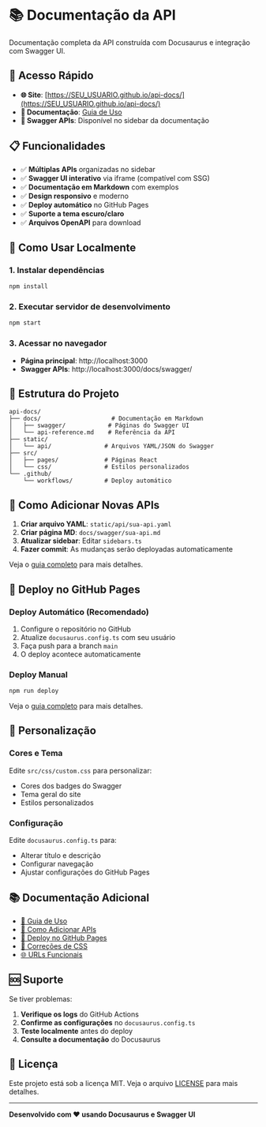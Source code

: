 # 📚 Documentação da API

Documentação completa da API construída com Docusaurus e integração com Swagger UI.

## 🚀 Acesso Rápido

- **🌐 Site**: [https://SEU_USUARIO.github.io/api-docs/](https://SEU_USUARIO.github.io/api-docs/)
- **📖 Documentação**: [Guia de Uso](INSTRUCOES.md)
- **🔧 Swagger APIs**: Disponível no sidebar da documentação

## 📋 Funcionalidades

- ✅ **Múltiplas APIs** organizadas no sidebar
- ✅ **Swagger UI interativo** via iframe (compatível com SSG)
- ✅ **Documentação em Markdown** com exemplos
- ✅ **Design responsivo** e moderno
- ✅ **Deploy automático** no GitHub Pages
- ✅ **Suporte a tema escuro/claro**
- ✅ **Arquivos OpenAPI** para download

## 🔧 Como Usar Localmente

### 1. Instalar dependências
```bash
npm install
```

### 2. Executar servidor de desenvolvimento
```bash
npm start
```

### 3. Acessar no navegador
- **Página principal**: http://localhost:3000
- **Swagger APIs**: http://localhost:3000/docs/swagger/

## 📁 Estrutura do Projeto

```
api-docs/
├── docs/                    # Documentação em Markdown
│   ├── swagger/            # Páginas do Swagger UI
│   └── api-reference.md    # Referência da API
├── static/
│   └── api/               # Arquivos YAML/JSON do Swagger
├── src/
│   ├── pages/             # Páginas React
│   └── css/               # Estilos personalizados
└── .github/
    └── workflows/         # Deploy automático
```

## 🔄 Como Adicionar Novas APIs

1. **Criar arquivo YAML**: `static/api/sua-api.yaml`
2. **Criar página MD**: `docs/swagger/sua-api.md`
3. **Atualizar sidebar**: Editar `sidebars.ts`
4. **Fazer commit**: As mudanças serão deployadas automaticamente

Veja o [guia completo](COMO_ADICIONAR_APIS.md) para mais detalhes.

## 🚀 Deploy no GitHub Pages

### Deploy Automático (Recomendado)
1. Configure o repositório no GitHub
2. Atualize `docusaurus.config.ts` com seu usuário
3. Faça push para a branch `main`
4. O deploy acontece automaticamente

### Deploy Manual
```bash
npm run deploy
```

Veja o [guia completo](GITHUB_PAGES_GUIDE.md) para mais detalhes.

## 🎨 Personalização

### Cores e Tema
Edite `src/css/custom.css` para personalizar:
- Cores dos badges do Swagger
- Tema geral do site
- Estilos personalizados

### Configuração
Edite `docusaurus.config.ts` para:
- Alterar título e descrição
- Configurar navegação
- Ajustar configurações do GitHub Pages

## 📚 Documentação Adicional

- [📖 Guia de Uso](INSTRUCOES.md)
- [🔧 Como Adicionar APIs](COMO_ADICIONAR_APIS.md)
- [🚀 Deploy no GitHub Pages](GITHUB_PAGES_GUIDE.md)
- [🎨 Correções de CSS](CSS_FIXES.md)
- [🌐 URLs Funcionais](URLS_FUNCIONAIS.md)

## 🆘 Suporte

Se tiver problemas:

1. **Verifique os logs** do GitHub Actions
2. **Confirme as configurações** no `docusaurus.config.ts`
3. **Teste localmente** antes do deploy
4. **Consulte a documentação** do Docusaurus

## 📄 Licença

Este projeto está sob a licença MIT. Veja o arquivo [LICENSE](LICENSE) para mais detalhes.

---

**Desenvolvido com ❤️ usando Docusaurus e Swagger UI**